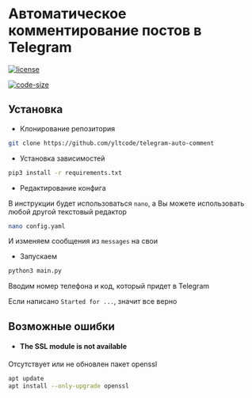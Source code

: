 # Автоматическое комментирование постов в Telegram

[![license](https://shields.io/github/license/yltcode/telegram-auto-comment?style=flat-square&color=blue)](https://www.gnu.org/licenses/quick-guide-gplv3.ru.html)

[![code-size](https://shields.io/github/languages/code-size/yltcode/telegram-auto-comment?style=flat-square&color=orange)](https://github.com/yltcode/telegram-auto-comment)

## Установка
- Клонирование репозитория

```sh
git clone https://github.com/yltcode/telegram-auto-comment
```

- Установка зависимостей

```sh
pip3 install -r requirements.txt
```

- Редактирование конфига

В инструкции будет использоваться `nano`, а Вы можете использовать любой другой текстовый редактор

```sh
nano config.yaml
```

И изменяем сообщения из `messages` на свои

- Запускаем

```sh
python3 main.py
```

Вводим номер телефона и код, который придет в Telegram

Если написано `Started for ...`, значит все верно

## Возможные ошибки

- #### The SSL module is not available

Отсутствует или не обновлен пакет openssl

```sh
apt update
apt install --only-upgrade openssl
```
